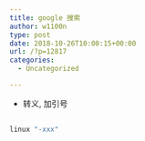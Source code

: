 ```yaml
---
title: google 搜索
author: w1100n
type: post
date: 2018-10-26T10:00:15+00:00
url: /?p=12817
categories:
  - Uncategorized

---
```

  * 转义, 加引号

```bash
  
linux "-xxx"
  
```